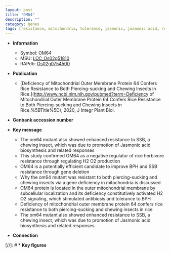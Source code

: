 ```yaml
---
layout: post
title: "OM64"
description: ""
category: genes
tags: [resistance, mitochondria, tolerance, jasmonic, jasmonic acid, resistant, insect, insect resistance]
---
```


* **Information**  
    + Symbol: OM64  
    + MSU: [LOC_Os02g51810](http://rice.uga.edu/cgi-bin/ORF_infopage.cgi?orf=LOC_Os02g51810)  
    + RAPdb: [Os02g0754500](http://rapdb.dna.affrc.go.jp/viewer/gbrowse_details/irgsp1?name=Os02g0754500)  

* **Publication**  
    + [Deficiency of Mitochondrial Outer Membrane Protein 64 Confers Rice Resistance to  Both Piercing-sucking and Chewing Insects in Rice.](http://www.ncbi.nlm.nih.gov/pubmed?term=Deficiency of Mitochondrial Outer Membrane Protein 64 Confers Rice Resistance to  Both Piercing-sucking and Chewing Insects in Rice.%5BTitle%5D), 2020, J Integr Plant Biol.

* **Genbank accession number**  

* **Key message**  
    + The om64 mutant also showed enhanced resistance to SSB, a chewing insect, which was due to promotion of Jasmonic acid biosynthesis and related responses
    + This study confirmed OM64 as a negative regulator  of rice herbivore resistance through regulating H2 O2 production
    + OM64 is a potentially efficient candidate to improve BPH and SSB resistance through gene deletion
    + Why the om64 mutant was resistant to both piercing-sucking and chewing  insects via a gene deficiency in mitochondria is discussed
    + OM64 protein is located in the outer mitochondrial membrane by subcellular localization and its deficiency constitutively activated H2 O2 signaling, which stimulated antibiosis and tolerance to BPH
    + Deficiency of mitochondrial outer membrane protein 64 confers rice resistance to both piercing-sucking and chewing insects in rice
    + The om64 mutant also showed enhanced resistance to SSB, a chewing insect, which was due to promotion of Jasmonic acid biosynthesis and related responses.

* **Connection**  

[//]: # * **Key figures**  


